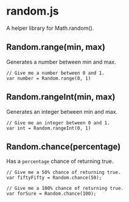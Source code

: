 # random.js

A helper library for Math.random().

## Random.range(min, max)

Generates a number between min and max.

```
// Give me a number between 0 and 1.
var number = Random.range(0, 1)
```

## Random.rangeInt(min, max)

Generates an integer between min and max.

```
// Give me an integer between 0 and 1.
var int = Random.rangeInt(0, 1)
```

## Random.chance(percentage)

Has a ```percentage``` chance of returning true.

```
// Give me a 50% chance of returning true.
var fiftyFifty = Random.chance(50);

// Give me a 100% chance of returning true.
var forSure = Random.chance(100);
```
